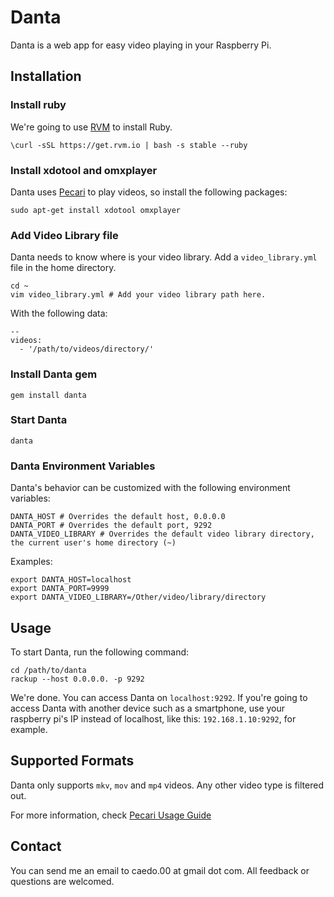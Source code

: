 # Danta
Danta is a web app for easy video playing in your Raspberry Pi.

## Installation

### Install ruby

We're going to use [RVM](https://rvm.io/rvm/install) to install Ruby.

```
\curl -sSL https://get.rvm.io | bash -s stable --ruby
```

### Install xdotool and omxplayer

Danta uses [Pecari](https://github.com/caedocha/pecari) to play videos, so install the following packages:

```
sudo apt-get install xdotool omxplayer
```

### Add Video Library file

Danta needs to know where is your video library. Add a `video_library.yml` file in the home directory.

```
cd ~
vim video_library.yml # Add your video library path here.
```

With the following data:

```
--
videos:
  - '/path/to/videos/directory/'

```

### Install Danta gem

```
gem install danta
```

### Start Danta

```
danta
```

### Danta Environment Variables

Danta's behavior can be customized with the following environment variables:

```
DANTA_HOST # Overrides the default host, 0.0.0.0
DANTA_PORT # Overrides the default port, 9292
DANTA_VIDEO_LIBRARY # Overrides the default video library directory, the current user's home directory (~)
```

Examples:

```
export DANTA_HOST=localhost
export DANTA_PORT=9999
export DANTA_VIDEO_LIBRARY=/Other/video/library/directory
```

## Usage

To start Danta, run the following command:

```
cd /path/to/danta
rackup --host 0.0.0.0. -p 9292
```

We're done. You can access Danta on `localhost:9292`. If you're going to access Danta with another device such as a smartphone, use your raspberry pi's IP instead of localhost, like this: `192.168.1.10:9292`, for example.

## Supported Formats

Danta only supports `mkv`, `mov` and `mp4` videos. Any other video type is filtered out.

For more information, check [Pecari Usage Guide](https://github.com/caedocha/pecari#usage)

## Contact

You can send me an email to caedo.00 at gmail dot com. All feedback or questions are welcomed.
